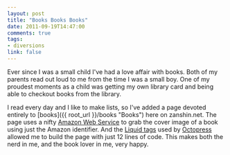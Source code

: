 ```yaml
---
layout: post
title: "Books Books Books"
date: 2011-09-19T14:47:00
comments: true
tags:
- diversions
link: false
---
```

Ever since I was a small child I've had a love affair with books. Both of
my parents read out loud to me from the time I was a small boy. One of
my proudest moments as a child was getting my own library card and being
able to checkout books from the library.

I read every day and I like to make lists, so I've added a page devoted
entirely to [books]({{ root_url }}/books "Books") here on zanshin.net.
The page uses a nifty [Amazon Web Service](https://zanshin.net/2011/08/24/amazon-plugin-for-octopress/ "Amazon Plugin for Octopress") to grab the cover image of a
book using just the Amazon identifier. And the [Liquid tags](http://wiki.shopify.com/UsingLiquid "Liquid tags") used by
[Octopress](http://octopress.org "Octopress") allowed me to build the page with just 12 lines of code. This
makes both the nerd in me, and the book lover in me, very happy.
